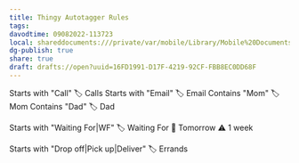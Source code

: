 ```yaml
---
title: Thingy Autotagger Rules
tags: 
davodtime: 09082022-113723
local: shareddocuments:///private/var/mobile/Library/Mobile%20Documents/iCloud~md~obsidian/Documents/OBSHIDDIAN/drafts/16FD1991-D17F-4219-92CF-FBB8EC0DD68F.md
dg-publish: true
share: true
draft: drafts://open?uuid=16FD1991-D17F-4219-92CF-FBB8EC0DD68F
---
```


Starts with "Call"   🏷 Calls
Starts with "Email"  🏷 Email
Contains "Mom"       🏷 Mom
Contains "Dad"       🏷 Dad

Starts with "Waiting For|WF"
  🏷 Waiting For
  📆 Tomorrow
  ⚠️ 1 week

Starts with "Drop off|Pick up|Deliver"
  🏷 Errands
